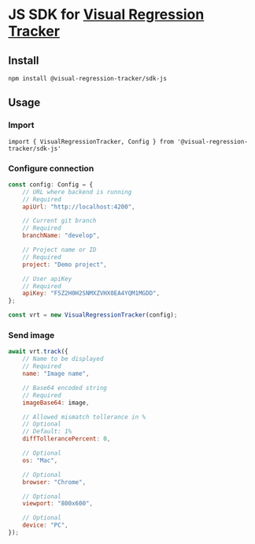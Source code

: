 # JS SDK for [Visual Regression Tracker](https://github.com/Visual-Regression-Tracker/Visual-Regression-Tracker)

## Install

`npm install @visual-regression-tracker/sdk-js`

## Usage
### Import
```
import { VisualRegressionTracker, Config } from '@visual-regression-tracker/sdk-js'
```
### Configure connection
```js
const config: Config = {
    // URL where backend is running 
    // Required
    apiUrl: "http://localhost:4200",

    // Current git branch 
    // Required
    branchName: "develop",

    // Project name or ID
    // Required
    project: "Demo project",

    // User apiKey
    // Required
    apiKey: "F5Z2H0H2SNMXZVHX0EA4YQM1MGDD",
};

const vrt = new VisualRegressionTracker(config);
```
### Send image
```js
await vrt.track({
    // Name to be displayed
    // Required
    name: "Image name",

    // Base64 encoded string
    // Required
    imageBase64: image,

    // Allowed mismatch tollerance in %
    // Optional
    // Default: 1%
    diffTollerancePercent: 0,

    // Optional
    os: "Mac",

    // Optional
    browser: "Chrome",

    // Optional
    viewport: "800x600",

    // Optional
    device: "PC",
});
```
